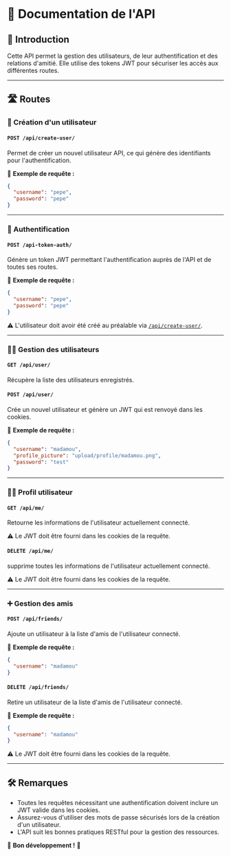 # 📖 Documentation de l'API

## 🚀 Introduction

Cette API permet la gestion des utilisateurs, de leur authentification et des relations d'amitié. Elle utilise des tokens JWT pour sécuriser les accès aux différentes routes.

---

## 🛣️ Routes

### 💂 Création d'un utilisateur

#### `POST /api/create-user/`

Permet de créer un nouvel utilisateur API, ce qui génère des identifiants pour l'authentification.

📌 **Exemple de requête :**

```json
{
  "username": "pepe",
  "password": "pepe"
}
```

---

### 🔐 Authentification

#### `POST /api-token-auth/`

Génère un token JWT permettant l'authentification auprès de l'API et de toutes ses routes.

📌 **Exemple de requête :**

```json
{
  "username": "pepe",
  "password": "pepe"
}
```

⚠️ L'utilisateur doit avoir été créé au préalable via [`/api/create-user/`](#-creation-dun-utilisateur).

---

### 🧑‍🚀 Gestion des utilisateurs

#### `GET /api/user/`

Récupère la liste des utilisateurs enregistrés.

#### `POST /api/user/`

Crée un nouvel utilisateur et génère un JWT qui est renvoyé dans les cookies.

📌 **Exemple de requête :**

```json
{
  "username": "madamou",
  "profile_picture": "upload/profile/madamou.png",
  "password": "test"
}
```

---

### 🧑‍🔧 Profil utilisateur

#### `GET /api/me/`

Retourne les informations de l'utilisateur actuellement connecté.

⚠️ Le JWT doit être fourni dans les cookies de la requête.

#### `DELETE /api/me/`

supprime toutes les informations de l'utilisateur actuellement connecté.

⚠️ Le JWT doit être fourni dans les cookies de la requête.

---

### ➕ Gestion des amis

#### `POST /api/friends/`

Ajoute un utilisateur à la liste d'amis de l'utilisateur connecté.

📌 **Exemple de requête :**

```json
{
  "username": "madamou"
}
```

#### `DELETE /api/friends/`

Retire un utilisateur de la liste d'amis de l'utilisateur connecté.

📌 **Exemple de requête :**

```json
{
  "username": "madamou"
}
```

⚠️ Le JWT doit être fourni dans les cookies de la requête.

---

## 🛠️ Remarques

- Toutes les requêtes nécessitant une authentification doivent inclure un JWT valide dans les cookies.
- Assurez-vous d'utiliser des mots de passe sécurisés lors de la création d'un utilisateur.
- L'API suit les bonnes pratiques RESTful pour la gestion des ressources.

📌 **Bon développement !** 🚀

